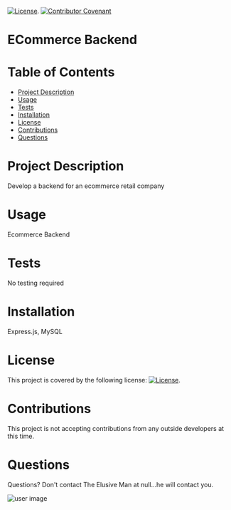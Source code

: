 
  
  [![License](https://img.shields.io/badge/License-Apache_2.0-blue.svg)](https://opensource.org/licenses/Apache-2.0). [![Contributor Covenant](https://img.shields.io/badge/Contributor%20Covenant-v2.0%20adopted-ff69b4.svg)](https://www.contributor-covenant.org/version/2/0/code_of_conduct/)
  
  # **ECommerce Backend**
  # Table of Contents
  * [Project Description](#Project-Description)
  * [Usage](#Usage)
  * [Tests](#Tests)
  * [Installation](#Installation)
  * [License](#License)
  * [Contributions](#Contributions)
  * [Questions](#Questions)

  # Project Description
  Develop a backend for an ecommerce retail company

  # Usage
  Ecommerce Backend

  # Tests
  No testing required

  # Installation
  Express.js, MySQL

  # License
  This project is covered by the following license: 
  [![License](https://img.shields.io/badge/License-Apache_2.0-blue.svg)](https://opensource.org/licenses/Apache-2.0).

  # Contributions
  This project is not accepting contributions from any outside developers at this time.

  # Questions
  Questions? Don't contact The Elusive Man at null...he will contact you. 

  ![user image](https://avatars.githubusercontent.com/u/104848837?v=4)

        


